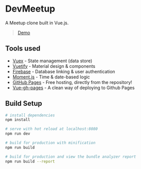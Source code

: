 # DevMeetup
A Meetup clone built in Vue.js.
> [Demo](https://asakasamo.github.io/DevMeetup/)

## Tools used
- [Vuex](https://vuex.vuejs.org/) - State management (data store)
- [Vuetify](https://vuetifyjs.com/en/) - Material design & components
- [Firebase](https://firebase.google.com/docs/) - Database linking & user authentication
- [Moment.js](https://momentjs.com/) - Time & date-based logic
- [GitHub Pages](https://pages.github.com) - Free hosting, directly from the repository!
- [Vue-gh-pages](https://www.npmjs.com/package/vue-gh-pages) - A clean way of deploying to Github Pages

## Build Setup
``` bash
# install dependencies
npm install

# serve with hot reload at localhost:8080
npm run dev

# build for production with minification
npm run build

# build for production and view the bundle analyzer report
npm run build --report
```
